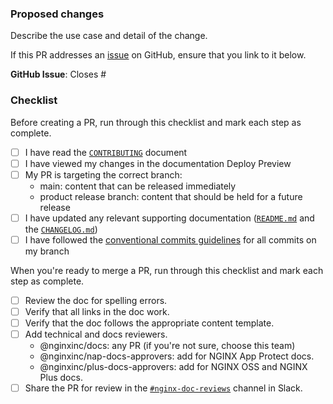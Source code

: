### Proposed changes

Describe the use case and detail of the change. 

If this PR addresses an [issue](https://github.com/nginxinc/docs/issues) on GitHub, ensure that you link to it below.

**GitHub Issue**:
Closes #<Issue>

### Checklist

Before creating a PR, run through this checklist and mark each step as complete.

- [ ] I have read the [`CONTRIBUTING`](https://github.com/nginxinc/docs/blob/main/CONTRIBUTING.md) document
- [ ] I have viewed my changes in the documentation Deploy Preview
- [ ] My PR is targeting the correct branch:
  - main: content that can be released immediately
  - product release branch: content that should be held for a future release
- [ ] I have updated any relevant supporting documentation ([`README.md`](https://github.com/nginxinc/docs/blob/main/README.md) and the [`CHANGELOG.md`](https://github.com/nginxinc/docs/blob/main/CHANGELOG.md))
- [ ] I have followed the [conventional commits guidelines](https://www.conventionalcommits.org/en/v1.0.0/#summary) for all commits on my branch

When you're ready to merge a PR, run through this checklist and mark each step as complete.

- [ ] Review the doc for spelling errors.
- [ ] Verify that all links in the doc work.
- [ ] Verify that the doc follows the appropriate content template.
- [ ] Add technical and docs reviewers.
  - @nginxinc/docs: any PR (if you're not sure, choose this team)
  - @nginxinc/nap-docs-approvers: add for NGINX App Protect docs.
  - @nginxinc/plus-docs-approvers: add for NGINX OSS and NGINX Plus docs.
- [ ] Share the PR for review in the [`#nginx-doc-reviews`](https://f5.enterprise.slack.com/archives/C04PYFULN91) channel in Slack.